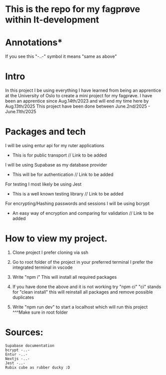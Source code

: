 # This is the repo for my fagprøve within It-development

# Annotations\*

If you see this "-..-" symbol it means "same as above"

# Intro

In this project I be using everything I have learned from being an apprentice at the University of Oslo to create a mini project for my fagprøve.
I have been an apprentice since Aug.14th/2023 and will end my time here by Aug.13th/2025
This project have been done between June.2nd/2025 - June.11th/2025

# Packages and tech

I will be using entur api for my ruter applications 
   * This is for public transport
   // Link to be added

I will be using Supabase as my database provider 
   * This will be for authentication
   // Link to be added

For testing I most likely be using Jest 
   * This is a well known testing library
   // Link to be added

For encrypting/Hashing passwords and sessions I will be using bcrypt 
   * An easy way of encryption and comparing for validation
   // Link to be added

# How to view my project.

1. Clone project
   I prefer cloning via ssh

2. Go to root folder of the project in your preferred terminal
    I prefer the integrated terminal in vscode

3. Write "npm i"
   This will install all required packages

5. If you have done the above and it is not working try "npm ci"
   "ci" stands for "clean install" this will reinstall all packages and remove possible duplicates

6. Write "npm run dev" to start a localhost which will run this project
   ^^^Make sure in root folder

# Sources:

    Supabase documentation
    bcrypt -..-
    Entur -..-
    Nextjs -..-
    Jest -..-
    Rubix cube as rubber ducky :D
